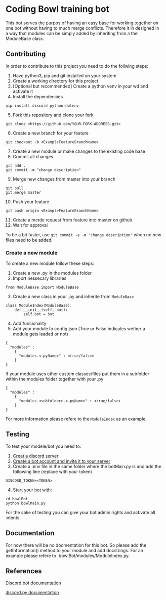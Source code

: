 # Coding Bowl training bot

This bot serves the purpos of having an easy base for working together on one bot without having to much merge conflicts. Therefore it in designed in a way that modules can be simply added by inheriting from a the ModuleBase class.


## Contributing

In order to contribute to this project you need to do the follwing steps:

1. Have python3, pip and git installed on your system
2. Create a working directory for this project
3. [Optional but recommended] Create a python venv in your wd and activate it
4. Install the dependencies
```
pip install discord python-dotenv
```
5. Fork this repository and clone your fork
```
git clone <https://github.com/YOUR-FORK-ADDRESS.git>
```
6. Create a new branch for your feature
```
git checkout -b <ExampleFeatureBranchName>
```
7. Create a new module or make changes to the existing code base
8. Commit all changes
 ```
git add .
git commit -m "change description"
 ```
9. Merge new changes from master into your branch
```
git pull
git merge master
```
10. Push your feature
```
git push origin <ExampleFeatureBranchName>
```
11. Create a merde request from feature into master on github
12. Wait for approval

To be a bit faster, use `git commit -a -m "change description"` when no new files need to be added.

### Create a new module
To create a new module follow these steps:

1. Create a new .py in the modules folder
2. Import nessecary libraries
```
from ModuleBase import ModuleBase
```
3. Create a new class in your .py and inherite from `ModuleBase`
```
class ModuleIndex(ModuleBase):
    def __init__(self, bot):
        self.bot = bot
```
4. Add funcionality
5. Add your module to config.json (True or False indicates wether a module gets leaded or not)
```
{
  "modules" :
    {
      "modules.<.pyName>" : <true/false>
    }
}
```

If your module uses other custom classes/files put them in a subfolder within the modules folder together with your .py
```
{
  "modules" :
    {
      "modules.<subfolder>.<.pyName>" : <true/false>
    }
}
```

For more information please refere to the `ModuleIndex` as an example.
## Testing

To test your modele/bot you need to:

1. [Creat a discord server](https://support.discord.com/hc/en-us/articles/204849977-How-do-I-create-a-server-)
2. [Create a bot account and invite it to your server](https://discordpy.readthedocs.io/en/stable/discord.html)
3. Create a .env file in the same folder where the botMain.py is and add the following line (replace <TOKEN> with your token)
```
DISCORD_TOKEN=<TOKEN>
```
4. Start your bot with:
```
cd bowlBot
python bowlMain.py
```

For the sake of testing you can give your bot admin rights and activate all intents.
## Documentation

For now there will be no docmentation for this bot. So please add the getInformation() method to your module and add docstrings.
For an example please refere to `bowlBot/modules/ModuleIndex.py.


## References

[Discord bot documentation](https://discord.com/developers/docs/intro)

[discord.py documentation](https://discordpy.readthedocs.io/en/stable/index.html#)
